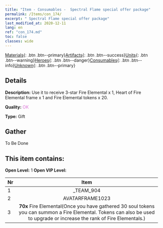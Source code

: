 ```yaml
---
title: "Item - Consumables -  Spectral Flame special offer package"
permalink: /Items/con_174/
excerpt: " Spectral Flame special offer package"
last_modified_at: 2020-12-11
lang: en
ref: "con_174.md"
toc: false
classes: wide
---
```

 [Materials](/Items/){: .btn .btn--primary}[Artifacts](/Items/Artifacts/){: .btn .btn--success}[Units](/Items/Units/){: .btn .btn--warning}[Heroes](/Items/Heroes/){: .btn .btn--danger}[Consumables](/Items/Consumables/){: .btn .btn--info}[Unknown](/Items/Unknown/){: .btn .btn--primary}

## Details
 **Description:** Use it to receive 3-star Fire Elemental x 1, Heart of Fire Elemental frame x 1 and Fire Elemental tokens x 20.

 **Quality:** <span style="color: #DA70D6">OK</span>

 **Type:** Gift

## Gather

  To Be Done

## This item contains:

 **Open Level:** 1
 **Open VIP Level:** 

  | Nr |      Item    |
  |:---|:------------:|
  | 1 | _TEAM_904 | 
  | 2 | AVATARFRAME1023 | 
  | 3 |  **70x** Fire Elemental(Once you have gathered 30 soul tokens you can summon a Fire Elemental. Tokens can also be used to upgrade or increase the rank of Fire Elementals.) | 
